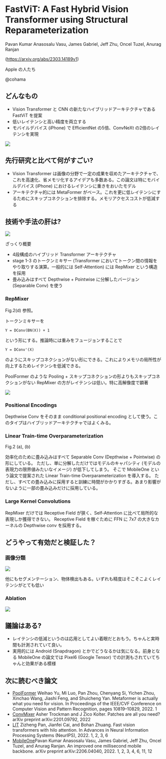 FastViT: A Fast Hybrid Vision Transformer using Structural Reparameterization
=====

Pavan Kumar Anasosalu Vasu, James Gabriel, Jeff Zhu, Oncel Tuzel, Anurag Ranjan

(https://arxiv.org/abs/2303.14189v1)

Apple の人たち

@cohama

## どんなもの

- Vision Transformer と CNN の新たなハイブリッドアーキテクチャである FastViT を提案
- 低いレイテンシと高い精度を両立する
- モバイルデバイス (iPhone) で EfficientNet の5倍、ConvNeXt の2倍のレイテンシを実現

![](fastvit/result_graph.png)

## 先行研究と比べて何がすごい?

- Vision Transformer は画像の分野で一定の成果を収めたアーキテクチャで、これを高速化、省メモリ化するアイデアも多数ある。この論文は特にモバイルデバイス (iPhone) におけるレイテンシに重きをおいたモデル
- アーキテクチャ的には MetaFormer がベース。これを更に低レイテンシにするためにスキップコネクションを排除する。メモリアクセスコストが低減する

## 技術や手法の肝は?

![](fastvit/arch.png)

ざっくり概要
- 4段構成のハイブリッド Transformer アーキテクチャ
- stage 1-3 のトークンミキサー (Transformer においてトークン間の情報をやり取りする演算。一般的には Self-Attention) には RepMixer という構造を採用
- 畳み込みはすべて Depthwise + Pointwise に分解したバージョン (Separable Conv) を使う

### RepMixer

Fig.2(d) 参照。

トークンミキサーを

```
Y = DConv(BN(X)) + 1
```

という形にする。推論時には重みをフュージョンすることで

```
Y = DConv'(X)
```

のようにスキップコネクションがない形にできる。これによりメモリの局所性が向上するためレイテンシを低減できる。

PoolFormer のような Pooling + スキップコネクションの形よりもスキップコネクションがない RepMixer の方がレイテンシは低い。特に高解像度で顕著

![](fastvit/repmixer.png)

### Positional Encodings

Depthwise Conv をそのまま conditional positional encoding として使う。このタイプはハイブリッドアーキテクチャではよくみる。


### Linear Train-time Overparameterization

Fig.2 (a), (b)

効率化のために畳み込みはすべて Separable Conv (Depthwise + Pointwise) の形にしている。
ただし、単に分解しただけではモデルのキャパシティ (モデルの表現力の限界値みたいなイメージ) が低下してしまう。
そこで MobileOne という論文で提案された Linear Train-time Overparameterization を導入する。
ただし、すべての畳み込みに採用すると訓練に時間がかかりすぎる。あまり影響がないように一部の畳み込みだけに採用している。

### Large Kernel Convolutions

RepMixer だけでは Receptive Field が狭く、Self-Attention に比べて局所的な表現しか獲得できない。
Receptive Field を稼ぐために FFN に 7x7 の大きなカーネルの Depthwise conv を採用する。

## どうやって有効だと検証した？

### 画像分類

![](fastvit/result_imagenet.png)


他にもセグメンテーション、物体検出もある。いずれも精度はそこそこよくレイテンシがとても低い

### Ablation

![](fastvit/result_ablation.png)

## 議論はある?

- レイテンシの低減というのは応用としてよい着眼だとおもう。ちゃんと実時間も計測されていて良い。
- 実用的には Android (Snapdragon) とかでどうなるかは気になる。前身となる MobileOne の論文では Pixel6 (Google Tensor) での計測もされていてちゃんと効果がある模様

## 次に読むべき論文

- [PoolFormer](https://arxiv.org/abs/2111.11418) Weihao Yu, Mi Luo, Pan Zhou, Chenyang Si, Yichen Zhou, Xinchao Wang, Jiashi Feng, and Shuicheng Yan. Metaformer is actually what you need for vision. In Proceedings of the IEEE/CVF Conference on Computer Vision and Pattern Recognition, pages 10819–10829, 2022. 1
- [ConvMixer](https://arxiv.org/abs/2201.09792) Asher Trockman and J Zico Kolter. Patches are all you need? arXiv preprint arXiv:2201.09792, 2022
- [LIT](https://arxiv.org/abs/2205.13213) Zizheng Pan, Jianfei Cai, and Bohan Zhuang. Fast vision transformers with hilo attention. In Advances in Neural Information Processing Systems (NeurIPS), 2022. 1, 2, 3, 6
- [MobileOne](https://arxiv.org/abs/2206.04040)Pavan Kumar Anasosalu Vasu, James Gabriel, Jeff Zhu, Oncel Tuzel, and Anurag Ranjan. An improved one millisecond mobile backbone. arXiv preprint arXiv:2206.04040, 2022. 1, 2, 3, 4, 6, 11, 12
